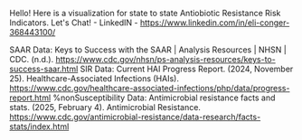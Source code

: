 Hello!
Here is a visualization for state to state Antiobiotic Resistance Risk Indicators.
Let's Chat! - LinkedIN - https://www.linkedin.com/in/eli-conger-368443100/


SAAR Data: 
Keys to Success with the SAAR  | Analysis Resources | NHSN | CDC. (n.d.).	https://www.cdc.gov/nhsn/ps-analysis-resources/keys-to-success-saar.html
SIR Data:
Current HAI Progress Report. (2024, November 25). Healthcare-Associated Infections (HAIs). https://www.cdc.gov/healthcare-associated-infections/php/data/progress-report.html
%nonSusceptibility Data:
Antimicrobial resistance facts and stats. (2025, February 4). Antimicrobial Resistance. https://www.cdc.gov/antimicrobial-resistance/data-research/facts-stats/index.html

